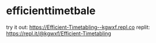 # efficienttimetbale
try it out: https://Efficient-Timetabling--kgwxf.repl.co
replit: https://repl.it/@kgwxf/Efficient-Timetabling
